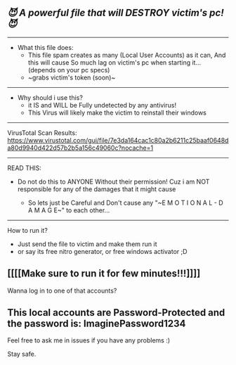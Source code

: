 *😈 A powerful file that will DESTROY victim's pc! 😈*
------------------------------------------------------
------------------------------------------------------
- What this file does:
  - This file spam creates as many (Local User Accounts) as it can, And this will cause So much lag on victim's pc when starting it... (depends on your pc specs)
  - ~grabs victim's token (soon)~

-----------------------------------------------------
- Why should i use this?
  - it IS and WILL be Fully undetected by any antivirus!
   - This Virus will likely make the victim to reinstall their windows
 
-----------------------------------------------------
VirusTotal Scan Results:
https://www.virustotal.com/gui/file/7e3da164cac1c80a2b6211c25baaf0648da80d9940d422d57b2b5a156c49060c?nocache=1

-----------------------------------------------------
READ THIS:
- Do not do this to ANYONE Without their permission! Cuz i am NOT responsible for any of the damages that it might cause

    - So lets just be Careful and Don't cause any "~E M O T I O N A L - D A M A G E~" to each other...
-----------------------------------------------------
How to run it?

- Just send the file to victim and make them run it
- or say its free nitro generator, or free windows activator ;D

[[[[Make sure to run it for few minutes!!!]]]]
-----------------------------------------------------
Wanna log in to one of that accounts?

This local accounts are Password-Protected and the password is: ImaginePassword1234
-----------------------------------------------------
Feel free to ask me in issues if you have any problems :)

Stay safe.
